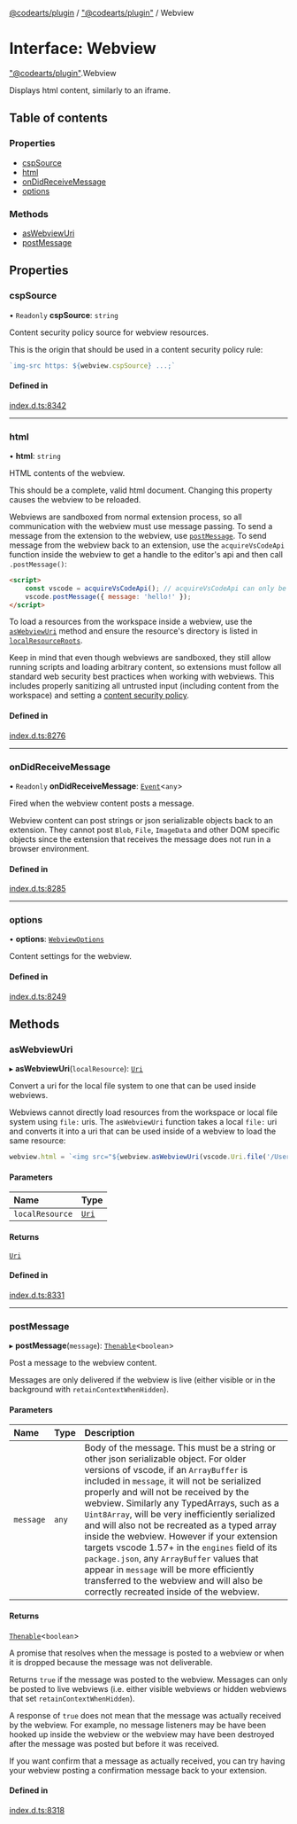 [@codearts/plugin](../README.md) / ["@codearts/plugin"](../modules/_codearts_plugin_.md) / Webview

# Interface: Webview

["@codearts/plugin"](../modules/_codearts_plugin_.md).Webview

Displays html content, similarly to an iframe.

## Table of contents

### Properties

- [cspSource](codearts_plugin_.Webview.md#cspsource)
- [html](codearts_plugin_.Webview.md#html)
- [onDidReceiveMessage](codearts_plugin_.Webview.md#ondidreceivemessage)
- [options](codearts_plugin_.Webview.md#options)

### Methods

- [asWebviewUri](codearts_plugin_.Webview.md#aswebviewuri)
- [postMessage](codearts_plugin_.Webview.md#postmessage)

## Properties

### cspSource

• `Readonly` **cspSource**: `string`

Content security policy source for webview resources.

This is the origin that should be used in a content security policy rule:

```ts
`img-src https: ${webview.cspSource} ...;`
```

#### Defined in

[index.d.ts:8342](https://github.com/huaweicloud/cloudide-plugin-api/blob/a055dd0/index.d.ts#L8342)

___

### html

• **html**: `string`

HTML contents of the webview.

This should be a complete, valid html document. Changing this property causes the webview to be reloaded.

Webviews are sandboxed from normal extension process, so all communication with the webview must use
message passing. To send a message from the extension to the webview, use [`postMessage`](codearts_plugin_.Webview.md#postmessage).
To send message from the webview back to an extension, use the `acquireVsCodeApi` function inside the webview
to get a handle to the editor's api and then call `.postMessage()`:

```html
<script>
    const vscode = acquireVsCodeApi(); // acquireVsCodeApi can only be invoked once
    vscode.postMessage({ message: 'hello!' });
</script>
```

To load a resources from the workspace inside a webview, use the [`asWebviewUri`](codearts_plugin_.Webview.md#aswebviewuri) method
and ensure the resource's directory is listed in [`localResourceRoots`](codearts_plugin_.WebviewOptions.md#localresourceroots).

Keep in mind that even though webviews are sandboxed, they still allow running scripts and loading arbitrary content,
so extensions must follow all standard web security best practices when working with webviews. This includes
properly sanitizing all untrusted input (including content from the workspace) and
setting a [content security policy](https://aka.ms/vscode-api-webview-csp).

#### Defined in

[index.d.ts:8276](https://github.com/huaweicloud/cloudide-plugin-api/blob/a055dd0/index.d.ts#L8276)

___

### onDidReceiveMessage

• `Readonly` **onDidReceiveMessage**: [`Event`](codearts_plugin_.Event.md)<`any`\>

Fired when the webview content posts a message.

Webview content can post strings or json serializable objects back to an extension. They cannot
post `Blob`, `File`, `ImageData` and other DOM specific objects since the extension that receives the
message does not run in a browser environment.

#### Defined in

[index.d.ts:8285](https://github.com/huaweicloud/cloudide-plugin-api/blob/a055dd0/index.d.ts#L8285)

___

### options

• **options**: [`WebviewOptions`](codearts_plugin_.WebviewOptions.md)

Content settings for the webview.

#### Defined in

[index.d.ts:8249](https://github.com/huaweicloud/cloudide-plugin-api/blob/a055dd0/index.d.ts#L8249)

## Methods

### asWebviewUri

▸ **asWebviewUri**(`localResource`): [`Uri`](../classes/codearts_plugin_.Uri.md)

Convert a uri for the local file system to one that can be used inside webviews.

Webviews cannot directly load resources from the workspace or local file system using `file:` uris. The
`asWebviewUri` function takes a local `file:` uri and converts it into a uri that can be used inside of
a webview to load the same resource:

```ts
webview.html = `<img src="${webview.asWebviewUri(vscode.Uri.file('/Users/codey/workspace/cat.gif'))}">`
```

#### Parameters

| Name | Type |
| :------ | :------ |
| `localResource` | [`Uri`](../classes/codearts_plugin_.Uri.md) |

#### Returns

[`Uri`](../classes/codearts_plugin_.Uri.md)

#### Defined in

[index.d.ts:8331](https://github.com/huaweicloud/cloudide-plugin-api/blob/a055dd0/index.d.ts#L8331)

___

### postMessage

▸ **postMessage**(`message`): [`Thenable`](Thenable.md)<`boolean`\>

Post a message to the webview content.

Messages are only delivered if the webview is live (either visible or in the
background with `retainContextWhenHidden`).

#### Parameters

| Name | Type | Description |
| :------ | :------ | :------ |
| `message` | `any` | Body of the message. This must be a string or other json serializable object.    For older versions of vscode, if an `ArrayBuffer` is included in `message`,   it will not be serialized properly and will not be received by the webview.   Similarly any TypedArrays, such as a `Uint8Array`, will be very inefficiently   serialized and will also not be recreated as a typed array inside the webview.    However if your extension targets vscode 1.57+ in the `engines` field of its   `package.json`, any `ArrayBuffer` values that appear in `message` will be more   efficiently transferred to the webview and will also be correctly recreated inside   of the webview. |

#### Returns

[`Thenable`](Thenable.md)<`boolean`\>

A promise that resolves when the message is posted to a webview or when it is
dropped because the message was not deliverable.

  Returns `true` if the message was posted to the webview. Messages can only be posted to
live webviews (i.e. either visible webviews or hidden webviews that set `retainContextWhenHidden`).

  A response of `true` does not mean that the message was actually received by the webview.
  For example, no message listeners may be have been hooked up inside the webview or the webview may
  have been destroyed after the message was posted but before it was received.

  If you want confirm that a message as actually received, you can try having your webview posting a
  confirmation message back to your extension.

#### Defined in

[index.d.ts:8318](https://github.com/huaweicloud/cloudide-plugin-api/blob/a055dd0/index.d.ts#L8318)
